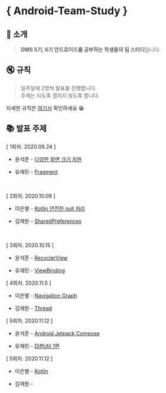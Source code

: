 # { Android-Team-Study }

## :mega: 소개
 > **DMS 5기, 6기 안드로이드를 공부하는 학생들의 팀 스터디**입니다.  
 
## :mute: 규칙
> 일주일에 2명씩 발표를 진행합니다.  
> 주제는 되도록 겹치지 않도록 합니다.   

자세한 규칙은 [여기서](https://github.com/Develop-Team-Study/Android-Team-Study/blob/master/RULES.md) 확인하세요 😁



## 📚 발표 주제
[ 1회차. 2020.09.24 ] 

- 윤석준 - [다양한 화면 크기 지원](https://github.com/Develop-Team-Study/Android-Team-Study/blob/master/2020.09.24/%EB%8B%A4%EC%96%91%ED%95%9C%20%ED%99%94%EB%A9%B4%20%ED%81%AC%EA%B8%B0%20%EC%A7%80%EC%9B%90.key)

- 유재민 - [Fragment]()

<br/>

[ 2회차. 2020.10.08 ] 

- 이은별 - [Kotlin 안전한 null 처리](https://github.com/Develop-Team-Study/Android-Team-Study/tree/master/2020.10.08)

- 김재원 - [SharedPreferences](https://github.com/jaewonkim1468/AndroidStudy/blob/master/AndroidStudy/SharedPreferences_study.md)

<br/>

[ 3회차. 2020.10.15 ]

- 윤석준 - [RecyclerView](https://github.com/Develop-Team-Study/Android-Team-Study/tree/master/2020.10.15/RecyclerView)

- 유재민 - [ViewBinding](https://github.com/Develop-Team-Study/Android-Team-Study/tree/master/2020.10.15/ViewBinding)

[ 4회차. 2020.11.5 ]

- 이은별 - [Navigation Graph](https://github.com/Develop-Team-Study/Android-Team-Study/tree/master/2020.11.05)

- 김재원 - [Thread](https://github.com/Develop-Team-Study/Android-Team-Study/tree/master/2020.11.05)

[ 5회차. 2020.11.12 ]

- 윤석준 - [Android Jetpack Compose](https://github.com/Develop-Team-Study/Android-Team-Study/blob/master/2020.11.12/Android%20Jetpack%20Compose.key)

- 유재민 - [DiffUtil 1편](https://github.com/Develop-Team-Study/Android-Team-Study/blob/master/2020.11.12/DiffUtil%201%ED%8E%B8.pptx)


[ 5회차. 2020.11.12 ]

- 이은별 - [Kotlin](https://github.com/Develop-Team-Study/Android-Team-Study/tree/master/2021.05.13)

- 김재원 - []()

